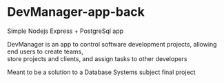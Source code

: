 # DevManager-app-back

Simple Nodejs Express + PostgreSql app

DevManager is an app to control software development projects, allowing end users to create teams, <br/> 
store projects and clients, and assign tasks to other developers <br/>

Meant to be a solution to a Database Systems subject final project


